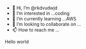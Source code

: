 - 👋 Hi, I’m @rkdvudwjd
- 👀 I’m interested in ...coding
- 🌱 I’m currently learning ...AWS
- 💞️ I’m looking to collaborate on ...
- 📫 How to reach me ...

<!---
rkdvudwjd/rkdvudwjd is a ✨ special ✨ repository because its `README.md` (this file) appears on your GitHub profile.
You can click the Preview link to take a look at your changes.
--->
Hello world
